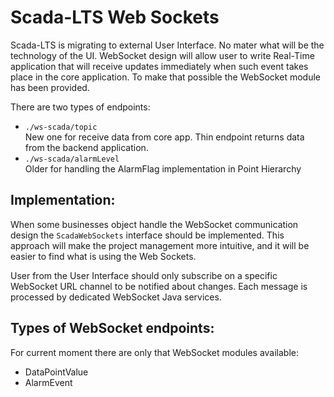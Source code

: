 # Scada-LTS Web Sockets

Scada-LTS is migrating to external User Interface. No mater what 
will be the technology of the UI. WebSocket design will allow user to
write Real-Time application that will receive updates immediately
when such event takes place in the core application. To make that possible
the WebSocket module has been provided.

There are two types of endpoints:
 - `./ws-scada/topic`   
 New one for receive data from core app. Thin endpoint returns
data from the backend application.
 - `./ws-scada/alarmLevel`  
  Older for handling the AlarmFlag implementation in Point Hierarchy

## Implementation:
When some businesses object handle the WebSocket communication
design the `ScadaWebSockets` interface should be implemented.
This approach will make the project management more intuitive, 
and it will be easier to find what is using the Web Sockets.

User from the User Interface should only subscribe on a 
specific WebSocket URL channel to be notified about changes.
Each message is processed by dedicated WebSocket Java services.

## Types of WebSocket endpoints:

For current moment there are only that WebSocket modules available:
- DataPointValue
- AlarmEvent
